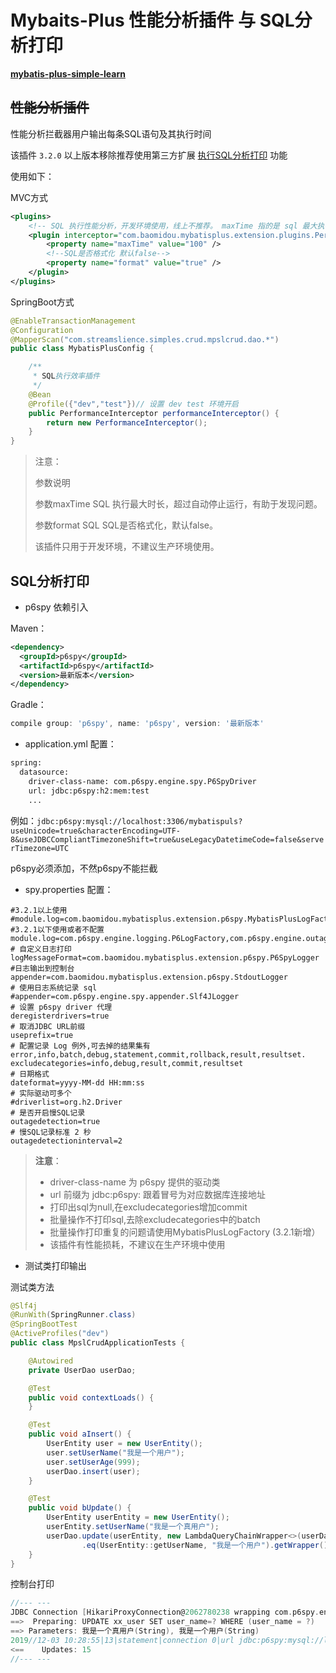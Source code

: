 # Mybaits-Plus 性能分析插件 与 SQL分析打印

**[mybatis-plus-simple-learn](https://gitee.com/StreamSlience/mybatis-plus-simple-learn/tree/feature-1.0.0/StreamSlience/mpsl-crud)**

## ~~性能分析插件~~



性能分析拦截器用户输出每条SQL语句及其执行时间

该插件 `3.2.0` 以上版本移除推荐使用第三方扩展 [执行SQL分析打印](https://mybatis.plus/guide/p6spy) 功能



使用如下：

MVC方式

```xml
<plugins>
    <!-- SQL 执行性能分析，开发环境使用，线上不推荐。 maxTime 指的是 sql 最大执行时长 -->
    <plugin interceptor="com.baomidou.mybatisplus.extension.plugins.PerformanceInterceptor">
        <property name="maxTime" value="100" />
        <!--SQL是否格式化 默认false-->
        <property name="format" value="true" />
    </plugin>
</plugins>
```

SpringBoot方式

```java
@EnableTransactionManagement
@Configuration
@MapperScan("com.streamslience.simples.crud.mpslcrud.dao.*")
public class MybatisPlusConfig {

    /**
     * SQL执行效率插件
     */
    @Bean
    @Profile({"dev","test"})// 设置 dev test 环境开启
    public PerformanceInterceptor performanceInterceptor() {
        return new PerformanceInterceptor();
    }
}
```

> 注意：
>
> 参数说明
>
> 参数maxTime SQL 执行最大时长，超过自动停止运行，有助于发现问题。
>
> 参数format SQL SQL是否格式化，默认false。
>
> 该插件只用于开发环境，不建议生产环境使用。





## SQL分析打印

- p6spy 依赖引入

Maven：

```xml
<dependency>
  <groupId>p6spy</groupId>
  <artifactId>p6spy</artifactId>
  <version>最新版本</version>
</dependency>
```

Gradle：

```groovy
compile group: 'p6spy', name: 'p6spy', version: '最新版本'
```

- application.yml 配置：

```xml
spring:
  datasource:
    driver-class-name: com.p6spy.engine.spy.P6SpyDriver
    url: jdbc:p6spy:h2:mem:test
    ...
```

例如：`jdbc:p6spy:mysql://localhost:3306/mybatispuls?useUnicode=true&characterEncoding=UTF-8&useJDBCCompliantTimezoneShift=true&useLegacyDatetimeCode=false&serverTimezone=UTC`

p6spy必须添加，不然p6spy不能拦截



- spy.properties 配置：

```properties
#3.2.1以上使用
#module.log=com.baomidou.mybatisplus.extension.p6spy.MybatisPlusLogFactory
#3.2.1以下使用或者不配置
module.log=com.p6spy.engine.logging.P6LogFactory,com.p6spy.engine.outage.P6OutageFactory
# 自定义日志打印
logMessageFormat=com.baomidou.mybatisplus.extension.p6spy.P6SpyLogger
#日志输出到控制台
appender=com.baomidou.mybatisplus.extension.p6spy.StdoutLogger
# 使用日志系统记录 sql
#appender=com.p6spy.engine.spy.appender.Slf4JLogger
# 设置 p6spy driver 代理
deregisterdrivers=true
# 取消JDBC URL前缀
useprefix=true
# 配置记录 Log 例外,可去掉的结果集有error,info,batch,debug,statement,commit,rollback,result,resultset.
excludecategories=info,debug,result,commit,resultset
# 日期格式
dateformat=yyyy-MM-dd HH:mm:ss
# 实际驱动可多个
#driverlist=org.h2.Driver
# 是否开启慢SQL记录
outagedetection=true
# 慢SQL记录标准 2 秒
outagedetectioninterval=2
```

> **注意**：
>
> - driver-class-name 为 p6spy 提供的驱动类
> - url 前缀为 jdbc:p6spy: 跟着冒号为对应数据库连接地址
> - 打印出sql为null,在excludecategories增加commit
> - 批量操作不打印sql,去除excludecategories中的batch
> - 批量操作打印重复的问题请使用MybatisPlusLogFactory (3.2.1新增）
> - 该插件有性能损耗，不建议在生产环境中使用
>



- 测试类打印输出

测试类方法

```java
@Slf4j
@RunWith(SpringRunner.class)
@SpringBootTest
@ActiveProfiles("dev")
public class MpslCrudApplicationTests {

    @Autowired
    private UserDao userDao;

    @Test
    public void contextLoads() {
    }

    @Test
    public void aInsert() {
        UserEntity user = new UserEntity();
        user.setUserName("我是一个用户");
        user.setUserAge(999);
        userDao.insert(user);
    }

    @Test
    public void bUpdate() {
        UserEntity userEntity = new UserEntity();
        userEntity.setUserName("我是一个真用户");
        userDao.update(userEntity, new LambdaQueryChainWrapper<>(userDao)
                .eq(UserEntity::getUserName, "我是一个用户").getWrapper());
    }
}
```



控制台打印

```c
//--- ---
JDBC Connection [HikariProxyConnection@2062780238 wrapping com.p6spy.engine.wrapper.ConnectionWrapper@5a8816cc] will not be managed by Spring
==>  Preparing: UPDATE xx_user SET user_name=? WHERE (user_name = ?) 
==> Parameters: 我是一个真用户(String), 我是一个用户(String)
2019//12-03 10:28:55|13|statement|connection 0|url jdbc:p6spy:mysql://localhost:3306/mybatispuls?useUnicode=true&characterEncoding=UTF-8&useJDBCCompliantTimezoneShift=true&useLegacyDatetimeCode=false&serverTimezone=UTC|UPDATE xx_user  SET user_name=?      WHERE (user_name = ?)|UPDATE xx_user  SET user_name='我是一个真用户'      WHERE (user_name = '我是一个用户')
<==    Updates: 15
//--- ---
```

